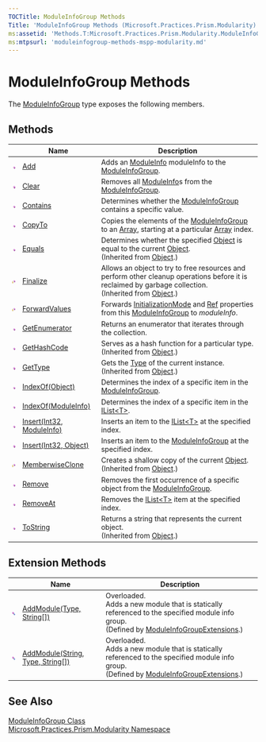 ```yaml
---
TOCTitle: ModuleInfoGroup Methods
Title: 'ModuleInfoGroup Methods (Microsoft.Practices.Prism.Modularity)'
ms:assetid: 'Methods.T:Microsoft.Practices.Prism.Modularity.ModuleInfoGroup'
ms:mtpsurl: 'moduleinfogroup-methods-mspp-modularity.md'
---
```


# ModuleInfoGroup Methods

The [ModuleInfoGroup](/patterns-practices/reference/moduleinfogroup-class-mspp-modularity) type exposes the following members.

## Methods

<table>

<thead>
<tr class="header">
<th> </th>
<th>Name</th>
<th>Description</th>
</tr>
</thead>
<tbody>
<tr class="odd">
<td><img src="/patterns-practices/reference/images/public-method.gif" alt="Public method"/></td>
<td><a href="/patterns-practices/reference/moduleinfogroup-add-method-mspp-modularity" data-raw-source="[Add](/patterns-practices/reference/moduleinfogroup-add-method-mspp-modularity)">Add</a></td>
<td><div class="summary">
Adds an <a href="/patterns-practices/reference/moduleinfo-class-mspp-modularity" data-raw-source="[ModuleInfo](/patterns-practices/reference/moduleinfo-class-mspp-modularity)">ModuleInfo</a> moduleInfo to the <a href="/patterns-practices/reference/moduleinfogroup-class-mspp-modularity" data-raw-source="[ModuleInfoGroup](/patterns-practices/reference/moduleinfogroup-class-mspp-modularity)">ModuleInfoGroup</a>.
</div></td>
</tr>
<tr class="even">
<td><img src="/patterns-practices/reference/images/public-method.gif" alt="Public method"/></td>
<td><a href="/patterns-practices/reference/moduleinfogroup-clear-method-mspp-modularity" data-raw-source="[Clear](/patterns-practices/reference/moduleinfogroup-clear-method-mspp-modularity)">Clear</a></td>
<td><div class="summary">
Removes all <a href="/patterns-practices/reference/moduleinfo-class-mspp-modularity" data-raw-source="[ModuleInfo](/patterns-practices/reference/moduleinfo-class-mspp-modularity)">ModuleInfo</a>s from the <a href="/patterns-practices/reference/moduleinfogroup-class-mspp-modularity" data-raw-source="[ModuleInfoGroup](/patterns-practices/reference/moduleinfogroup-class-mspp-modularity)">ModuleInfoGroup</a>.
</div></td>
</tr>
<tr class="odd">
<td><img src="/patterns-practices/reference/images/public-method.gif" alt="Public method"/></td>
<td><a href="/patterns-practices/reference/moduleinfogroup-contains-method-mspp-modularity" data-raw-source="[Contains](/patterns-practices/reference/moduleinfogroup-contains-method-mspp-modularity)">Contains</a></td>
<td><div class="summary">
Determines whether the <a href="/patterns-practices/reference/moduleinfogroup-class-mspp-modularity" data-raw-source="[ModuleInfoGroup](/patterns-practices/reference/moduleinfogroup-class-mspp-modularity)">ModuleInfoGroup</a> contains a specific value.
</div></td>
</tr>
<tr class="even">
<td><img src="/patterns-practices/reference/images/public-method.gif" alt="Public method"/></td>
<td><a href="/patterns-practices/reference/moduleinfogroup-copyto-method-mspp-modularity" data-raw-source="[CopyTo](/patterns-practices/reference/moduleinfogroup-copyto-method-mspp-modularity)">CopyTo</a></td>
<td><div class="summary">
Copies the elements of the <a href="/patterns-practices/reference/moduleinfogroup-class-mspp-modularity" data-raw-source="[ModuleInfoGroup](/patterns-practices/reference/moduleinfogroup-class-mspp-modularity)">ModuleInfoGroup</a> to an <a href="http://msdn.microsoft.com/en-us/library/czz5hkty" data-raw-source="[Array](http://msdn.microsoft.com/en-us/library/czz5hkty)">Array</a>, starting at a particular <a href="http://msdn.microsoft.com/en-us/library/czz5hkty" data-raw-source="[Array](http://msdn.microsoft.com/en-us/library/czz5hkty)">Array</a> index.
</div></td>
</tr>
<tr class="odd">
<td><img src="/patterns-practices/reference/images/public-method.gif" alt="Public method"/></td>
<td><a href="http://msdn.microsoft.com/en-us/library/bsc2ak47" data-raw-source="[Equals](http://msdn.microsoft.com/en-us/library/bsc2ak47)">Equals</a></td>
<td><div class="summary">
Determines whether the specified <a href="http://msdn.microsoft.com/en-us/library/e5kfa45b" data-raw-source="[Object](http://msdn.microsoft.com/en-us/library/e5kfa45b)">Object</a> is equal to the current <a href="http://msdn.microsoft.com/en-us/library/e5kfa45b" data-raw-source="[Object](http://msdn.microsoft.com/en-us/library/e5kfa45b)">Object</a>.
</div>
(Inherited from <a href="http://msdn.microsoft.com/en-us/library/e5kfa45b" data-raw-source="[Object](http://msdn.microsoft.com/en-us/library/e5kfa45b)">Object</a>.)</td>
</tr>
<tr class="even">
<td><img src="/patterns-practices/reference/images/protmethod.gif" alt="Protected method"/></td>
<td><a href="http://msdn.microsoft.com/en-us/library/4k87zsw7" data-raw-source="[Finalize](http://msdn.microsoft.com/en-us/library/4k87zsw7)">Finalize</a></td>
<td><div class="summary">
Allows an object to try to free resources and perform other cleanup operations before it is reclaimed by garbage collection.
</div>
(Inherited from <a href="http://msdn.microsoft.com/en-us/library/e5kfa45b" data-raw-source="[Object](http://msdn.microsoft.com/en-us/library/e5kfa45b)">Object</a>.)</td>
</tr>
<tr class="odd">
<td><img src="/patterns-practices/reference/images/protmethod.gif" alt="Protected method"/></td>
<td><a href="/patterns-practices/reference/moduleinfogroup-forwardvalues-method-mspp-modularity" data-raw-source="[ForwardValues](/patterns-practices/reference/moduleinfogroup-forwardvalues-method-mspp-modularity)">ForwardValues</a></td>
<td><div class="summary">
Forwards <a href="/patterns-practices/reference/moduleinfogroup-initializationmode-property-mspp-modularity" data-raw-source="[InitializationMode](/patterns-practices/reference/moduleinfogroup-initializationmode-property-mspp-modularity)">InitializationMode</a> and <a href="/patterns-practices/reference/moduleinfogroup-ref-property-mspp-modularity" data-raw-source="[Ref](/patterns-practices/reference/moduleinfogroup-ref-property-mspp-modularity)">Ref</a> properties from this <a href="/patterns-practices/reference/moduleinfogroup-class-mspp-modularity" data-raw-source="[ModuleInfoGroup](/patterns-practices/reference/moduleinfogroup-class-mspp-modularity)">ModuleInfoGroup</a> to <i>moduleInfo</i>.
</div></td>
</tr>
<tr class="even">
<td><img src="/patterns-practices/reference/images/public-method.gif" alt="Public method"/></td>
<td><a href="/patterns-practices/reference/moduleinfogroup-getenumerator-method-mspp-modularity" data-raw-source="[GetEnumerator](/patterns-practices/reference/moduleinfogroup-getenumerator-method-mspp-modularity)">GetEnumerator</a></td>
<td><div class="summary">
Returns an enumerator that iterates through the collection.
</div></td>
</tr>
<tr class="odd">
<td><img src="/patterns-practices/reference/images/public-method.gif" alt="Public method"/></td>
<td><a href="http://msdn.microsoft.com/en-us/library/zdee4b3y" data-raw-source="[GetHashCode](http://msdn.microsoft.com/en-us/library/zdee4b3y)">GetHashCode</a></td>
<td><div class="summary">
Serves as a hash function for a particular type.
</div>
(Inherited from <a href="http://msdn.microsoft.com/en-us/library/e5kfa45b" data-raw-source="[Object](http://msdn.microsoft.com/en-us/library/e5kfa45b)">Object</a>.)</td>
</tr>
<tr class="even">
<td><img src="/patterns-practices/reference/images/public-method.gif" alt="Public method"/></td>
<td><a href="http://msdn.microsoft.com/en-us/library/dfwy45w9" data-raw-source="[GetType](http://msdn.microsoft.com/en-us/library/dfwy45w9)">GetType</a></td>
<td><div class="summary">
Gets the <a href="http://msdn.microsoft.com/en-us/library/42892f65" data-raw-source="[Type](http://msdn.microsoft.com/en-us/library/42892f65)">Type</a> of the current instance.
</div>
(Inherited from <a href="http://msdn.microsoft.com/en-us/library/e5kfa45b" data-raw-source="[Object](http://msdn.microsoft.com/en-us/library/e5kfa45b)">Object</a>.)</td>
</tr>
<tr class="odd">
<td><img src="/patterns-practices/reference/images/public-method.gif" alt="Public method"/></td>
<td><a href="/patterns-practices/reference/moduleinfogroup-indexof-method-object-mspp-modularity" data-raw-source="[IndexOf(Object)](/patterns-practices/reference/moduleinfogroup-indexof-method-object-mspp-modularity)">IndexOf(Object)</a></td>
<td><div class="summary">
Determines the index of a specific item in the <a href="/patterns-practices/reference/moduleinfogroup-class-mspp-modularity" data-raw-source="[ModuleInfoGroup](/patterns-practices/reference/moduleinfogroup-class-mspp-modularity)">ModuleInfoGroup</a>.
</div></td>
</tr>
<tr class="even">
<td><img src="/patterns-practices/reference/images/public-method.gif" alt="Public method"/></td>
<td><a href="/patterns-practices/reference/moduleinfogroup-indexof-method-moduleinfo-mspp-modularity" data-raw-source="[IndexOf(ModuleInfo)](/patterns-practices/reference/moduleinfogroup-indexof-method-moduleinfo-mspp-modularity)">IndexOf(ModuleInfo)</a></td>
<td><div class="summary">
Determines the index of a specific item in the <a href="http://msdn.microsoft.com/en-us/library/5y536ey6" data-raw-source="[IList&amp;lt;T&amp;gt;](http://msdn.microsoft.com/en-us/library/5y536ey6)">IList&lt;T&gt;</a>.
</div></td>
</tr>
<tr class="odd">
<td><img src="/patterns-practices/reference/images/public-method.gif" alt="Public method"/></td>
<td><a href="https://msdn.microsoft.com/library/microsoft.practices.prism.modularity.moduleinfogroup.insert(system.int32%2cmicrosoft.practices.prism.modularity.moduleinfo)" data-raw-source="[Insert(Int32, ModuleInfo)](https://msdn.microsoft.com/library/microsoft.practices.prism.modularity.moduleinfogroup.insert(system.int32%2cmicrosoft.practices.prism.modularity.moduleinfo))">Insert(Int32, ModuleInfo)</a></td>
<td><div class="summary">
Inserts an item to the <a href="http://msdn.microsoft.com/en-us/library/5y536ey6" data-raw-source="[IList&amp;lt;T&amp;gt;](http://msdn.microsoft.com/en-us/library/5y536ey6)">IList&lt;T&gt;</a> at the specified index.
</div></td>
</tr>
<tr class="even">
<td><img src="/patterns-practices/reference/images/public-method.gif" alt="Public method"/></td>
<td><a href="/patterns-practices/reference/moduleinfogroup-insert-method-int32-moduleinfo-mspp-modularity" data-raw-source="[Insert(Int32, Object)](/patterns-practices/reference/moduleinfogroup-insert-method-int32-moduleinfo-mspp-modularity)">Insert(Int32, Object)</a></td>
<td><div class="summary">
Inserts an item to the <a href="/patterns-practices/reference/moduleinfogroup-class-mspp-modularity" data-raw-source="[ModuleInfoGroup](/patterns-practices/reference/moduleinfogroup-class-mspp-modularity)">ModuleInfoGroup</a> at the specified index.
</div></td>
</tr>
<tr class="odd">
<td><img src="/patterns-practices/reference/images/protmethod.gif" alt="Protected method"/></td>
<td><a href="http://msdn.microsoft.com/en-us/library/57ctke0a" data-raw-source="[MemberwiseClone](http://msdn.microsoft.com/en-us/library/57ctke0a)">MemberwiseClone</a></td>
<td><div class="summary">
Creates a shallow copy of the current <a href="http://msdn.microsoft.com/en-us/library/e5kfa45b" data-raw-source="[Object](http://msdn.microsoft.com/en-us/library/e5kfa45b)">Object</a>.
</div>
(Inherited from <a href="http://msdn.microsoft.com/en-us/library/e5kfa45b" data-raw-source="[Object](http://msdn.microsoft.com/en-us/library/e5kfa45b)">Object</a>.)</td>
</tr>
<tr class="even">
<td><img src="/patterns-practices/reference/images/public-method.gif" alt="Public method"/></td>
<td><a href="/patterns-practices/reference/moduleinfogroup-remove-method-mspp-modularity" data-raw-source="[Remove](/patterns-practices/reference/moduleinfogroup-remove-method-mspp-modularity)">Remove</a></td>
<td><div class="summary">
Removes the first occurrence of a specific object from the <a href="/patterns-practices/reference/moduleinfogroup-class-mspp-modularity" data-raw-source="[ModuleInfoGroup](/patterns-practices/reference/moduleinfogroup-class-mspp-modularity)">ModuleInfoGroup</a>.
</div></td>
</tr>
<tr class="odd">
<td><img src="/patterns-practices/reference/images/public-method.gif" alt="Public method"/></td>
<td><a href="/patterns-practices/reference/moduleinfogroup-removeat-method-mspp-modularity" data-raw-source="[RemoveAt](/patterns-practices/reference/moduleinfogroup-removeat-method-mspp-modularity)">RemoveAt</a></td>
<td><div class="summary">
Removes the <a href="http://msdn.microsoft.com/en-us/library/5y536ey6" data-raw-source="[IList&amp;lt;T&amp;gt;](http://msdn.microsoft.com/en-us/library/5y536ey6)">IList&lt;T&gt;</a> item at the specified index.
</div></td>
</tr>
<tr class="even">
<td><img src="/patterns-practices/reference/images/public-method.gif" alt="Public method"/></td>
<td><a href="http://msdn.microsoft.com/en-us/library/7bxwbwt2" data-raw-source="[ToString](http://msdn.microsoft.com/en-us/library/7bxwbwt2)">ToString</a></td>
<td><div class="summary">
Returns a string that represents the current object.
</div>
(Inherited from <a href="http://msdn.microsoft.com/en-us/library/e5kfa45b" data-raw-source="[Object](http://msdn.microsoft.com/en-us/library/e5kfa45b)">Object</a>.)</td>
</tr>
</tbody>
</table>

## Extension Methods

<table>

<thead>
<tr class="header">
<th> </th>
<th>Name</th>
<th>Description</th>
</tr>
</thead>
<tbody>
<tr class="odd">
<td><img src="/patterns-practices/reference/images/pubextension.gif" alt="Public Extension Method"/></td>
<td><a href="/patterns-practices/reference/addmodule-mthd-moduleinfogroup-type-str" data-raw-source="[AddModule(Type, String[])](/patterns-practices/reference/addmodule-mthd-moduleinfogroup-type-str)">AddModule(Type, String[])</a></td>
<td>Overloaded.
<div class="summary">
Adds a new module that is statically referenced to the specified module info group.
</div>
(Defined by <a href="/patterns-practices/reference/moduleinfogroupextensions-class-mspp-modularity" data-raw-source="[ModuleInfoGroupExtensions](/patterns-practices/reference/moduleinfogroupextensions-class-mspp-modularity)">ModuleInfoGroupExtensions</a>.)</td>
</tr>
<tr class="even">
<td><img src="/patterns-practices/reference/images/pubextension.gif" alt="Public Extension Method"/></td>
<td><a href="/patterns-practices/reference/addmodule-mthd-moduleinfogroup-str-type-str" data-raw-source="[AddModule(String, Type, String[])](/patterns-practices/reference/addmodule-mthd-moduleinfogroup-str-type-str)">AddModule(String, Type, String[])</a></td>
<td>Overloaded.
<div class="summary">
Adds a new module that is statically referenced to the specified module info group.
</div>
(Defined by <a href="/patterns-practices/reference/moduleinfogroupextensions-class-mspp-modularity" data-raw-source="[ModuleInfoGroupExtensions](/patterns-practices/reference/moduleinfogroupextensions-class-mspp-modularity)">ModuleInfoGroupExtensions</a>.)</td>
</tr>
</tbody>
</table>

## See Also

[ModuleInfoGroup Class](/patterns-practices/reference/moduleinfogroup-class-mspp-modularity)  
[Microsoft.Practices.Prism.Modularity Namespace](/patterns-practices/reference/mspp-modularity-namespace)  
